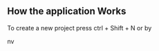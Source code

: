﻿## How the application Works






To create a new project press ctrl + Shift + N or by 
 
nv                  